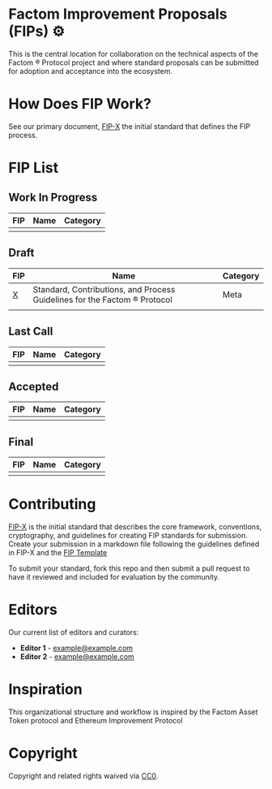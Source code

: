 
# Factom Improvement Proposals (FIPs) :gear:

This is the central location for collaboration on the technical aspects of the Factom &reg; Protocol
project and where standard proposals can be submitted for adoption and
acceptance into the ecosystem.




# How Does FIP Work?

See our primary document, [FIP-X](FIPS/x.md)  the initial standard that
defines the FIP process.


# FIP List


## Work In Progress

| FIP                | Name                    | Category       |
| ------------------ | ----------------------- | -------------- |
|                    |                         |                |


## Draft

| FIP                | Name                    | Category       |
| ------------------ | ----------------------- | -------------- |
| [X](FIPS/x.md)     | Standard, Contributions, and Process Guidelines for the Factom &reg; Protocol | Meta           |
|                    |                         |                |


## Last Call

| FIP | Name | Category |
| ----- | ---- | -------- |
|       |      |          |


## Accepted

| FIP                | Name                                                         | Category |
| -------------------- | ------------------------------------------------------------ | -------- |
|                      |                                                              |          |


## Final

| FIP | Name | Category |
| ----- | ---- | -------- |
|       |      |          |


# Contributing

[FIP-X](FIPS/x.md) is the initial standard that describes the core framework,
conventions, cryptography, and guidelines for creating FIP standards for
submission. Create your submission in a markdown file following the guidelines
defined in FIP-X and the [FIP Template](FIPS/template.md)

To submit your standard, fork this repo and then submit a pull request to have
it reviewed and included for evaluation by the community.


# Editors

Our current list of editors and curators:

- **Editor 1** - <example@example.com>
- **Editor 2** - <example@example.com>

# Inspiration

This organizational structure and workflow is inspired by the Factom Asset Token protocol and Ethereum
Improvement Protocol


# Copyright

Copyright and related rights waived via
[CC0](https://creativecommons.org/publicdomain/zero/1.0/).